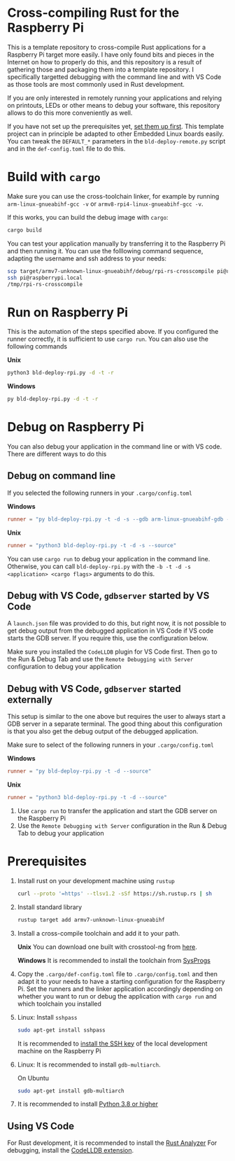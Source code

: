 Cross-compiling Rust for the Raspberry Pi
======

This is a template repository to cross-compile Rust applications for a Raspberry Pi target more
easily. I have only found bits and pieces in the Internet on how to properly do this, and
this repository is a result of gathering those and packaging them into a template repository.
I specifically targetted debugging with the command line and with VS Code as those
tools are most commonly used in Rust development.

If you are only interested in remotely running
your applications and relying on printouts, LEDs or other means to debug your software,
this repository allows to do this more conveniently as well.

If you have not set up the prerequisites yet, [set them up first](#prerequisites).
This template project can in principle be adapted to other Embedded Linux boards easily.
You can tweak the `DEFAULT_*` parameters in the `bld-deploy-remote.py` script and in the
`def-config.toml` file to do this.

# Build with `cargo`

Make sure you can use the cross-toolchain linker, for example by running
`arm-linux-gnueabihf-gcc -v` or `armv8-rpi4-linux-gnueabihf-gcc -v`.

If this works, you can build the debug image with `cargo`:

```sh
cargo build
```

You can test your application manually by transferring it to the Raspberry Pi and then running it.
You can use the folllowing command sequence, adapting the username and ssh address to your needs:

```sh
scp target/armv7-unknown-linux-gnueabihf/debug/rpi-rs-crosscompile pi@raspberrypi.local:/tmp
ssh pi@raspberrypi.local
/tmp/rpi-rs-crosscompile
```

# Run on Raspberry Pi

This is the automation of the steps specified above.
If you configured the runner correctly, it is sufficient to use `cargo run`.
You can also use the following commands

**Unix**

```sh
python3 bld-deploy-rpi.py -d -t -r
```

**Windows**

```sh
py bld-deploy-rpi.py -d -t -r
```

# Debug on Raspberry Pi

You can also debug your application in the command line or with VS code. There are different ways
to do this

## Debug on command line

If you selected the following runners in your `.cargo/config.toml`

**Windows**

```toml
runner = "py bld-deploy-rpi.py -t -d -s --gdb arm-linux-gnueabihf-gdb --source"
```

**Unix**

```toml
runner = "python3 bld-deploy-rpi.py -t -d -s --source"
```

You can use `cargo run` to debug your application in the command line.
Otherwise, you can call `bld-deploy-rpi.py` with the `-b -t -d -s <application> <cargo flags>`
arguments to do this.

## Debug with VS Code, `gdbserver` started by VS Code

A `launch.json` file was provided to do this, but right now, it is not possible to get debug output
from the debugged application in VS Code if VS code starts the GDB server. If you require this,
use the configuration below.

Make sure you installed the `CodeLLDB` plugin for VS Code first.
Then go to the Run & Debug Tab and use the `Remote Debugging with Server` configuration to debug
your application

## Debug with VS Code, `gdbserver` started externally

This setup is similar to the one above but requires the user to always start a GDB server
in a separate terminal. The good thing about this configuration is that you also get the debug
output of the debugged application.

Make sure to select of the following runners in your `.cargo/config.toml`

**Windows**

```toml
runner = "py bld-deploy-rpi.py -t -d --source"
```

**Unix**

```toml
runner = "python3 bld-deploy-rpi.py -t -d --source"
```

1. Use `cargo run` to transfer the application and start the GDB server on the Raspberry Pi
2. Use the `Remote Debugging with Server` configuration in the Run & Debug Tab to debug your
   application

# Prerequisites

1. Install rust on your development machine using `rustup`

   ```sh
   curl --proto '=https' --tlsv1.2 -sSf https://sh.rustup.rs | sh
   ```

2. Install standard library

	```sh
	rustup target add armv7-unknown-linux-gnueabihf
   ```

3. Install a cross-compile toolchain and add it to your path.

   **Unix**
   You can download one built with crosstool-ng from
   [here](https://www.dropbox.com/sh/gn9bo472yalknra/AABOghC1ym1CmjL8_XZSzGdma?dl=0).

   **Windows**
   It is recommended to install the toolchain from [SysProgs](https://gnutoolchains.com/raspberry/)

4. Copy the `.cargo/def-config.toml` file to `.cargo/config.toml` and then adapt it to your needs
   to have a starting configuration for the Raspberry Pi. Set the runners and the linker application
   accordingly depending on whether you want to run or debug the application with `cargo run`
   and which toolchain you installed

5. Linux: Install `sshpass`

   ```sh
   sudo apt-get install sshpass
   ```

   It is recommended to [install the SSH key](https://www.ssh.com/academy/ssh/copy-id) of the local
   development machine on the Raspberry Pi

5. Linux: It is recommended to install `gdb-multiarch`.

   On Ubuntu

   ```sh
   sudo apt-get install gdb-multiarch
   ```

6. It is recommended to install [Python 3.8 or higher](https://www.python.org/downloads/)

## Using VS Code

For Rust development, it is recommended to install the
[Rust Analyzer](https://marketplace.visualstudio.com/items?itemName=matklad.rust-analyzer)
For debugging, install the
[CodeLLDB extension](https://marketplace.visualstudio.com/items?itemName=vadimcn.vscode-lldb).
